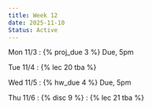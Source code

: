 ```yaml
---
title: Week 12
date: 2025-11-10
Status: Active
---
```


Mon 11/3
: {% proj_due 3 %} Due, 5pm

Tue 11/4
: {% lec 20 tba %}

Wed 11/5
: {% hw_due 4 %} Due, 5pm

Thu 11/6
: {% disc 9 %} 
: {% lec 21 tba %}